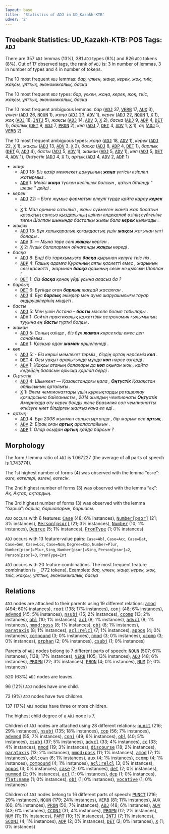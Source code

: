 ```yaml
---
layout: base
title:  'Statistics of ADJ in UD_Kazakh-KTB'
udver: '2'
---
```


## Treebank Statistics: UD_Kazakh-KTB: POS Tags: `ADJ`

There are 357 `ADJ` lemmas (13%), 381 `ADJ` types (8%) and 826 `ADJ` tokens (8%).
Out of 17 observed tags, the rank of `ADJ` is: 3 in number of lemmas, 3 in number of types and 4 in number of tokens.

The 10 most frequent `ADJ` lemmas: <em>бар, үлкен, жаңа, керек, жоқ, тиіс, жақсы, ұлттық, экономикалық, басқа</em>

The 10 most frequent `ADJ` types:  <em>бар, үлкен, жаңа, керек, жоқ, тиіс, жақсы, ұлттық, экономикалық, басқа</em>

The 10 most frequent ambiguous lemmas: <em>бар</em> (<tt><a href="kk_ktb-pos-ADJ.html">ADJ</a></tt> 37, <tt><a href="kk_ktb-pos-VERB.html">VERB</a></tt> 17, <tt><a href="kk_ktb-pos-AUX.html">AUX</a></tt> 3), <em>үлкен</em> (<tt><a href="kk_ktb-pos-ADJ.html">ADJ</a></tt> 26, <tt><a href="kk_ktb-pos-NOUN.html">NOUN</a></tt> 1), <em>жаңа</em> (<tt><a href="kk_ktb-pos-ADJ.html">ADJ</a></tt> 23, <tt><a href="kk_ktb-pos-ADV.html">ADV</a></tt> 1), <em>керек</em> (<tt><a href="kk_ktb-pos-ADJ.html">ADJ</a></tt> 22, <tt><a href="kk_ktb-pos-NOUN.html">NOUN</a></tt> 1, <tt><a href="kk_ktb-pos-X.html">X</a></tt> 1), <em>жоқ</em> (<tt><a href="kk_ktb-pos-ADJ.html">ADJ</a></tt> 18, <tt><a href="kk_ktb-pos-INTJ.html">INTJ</a></tt> 5), <em>жақсы</em> (<tt><a href="kk_ktb-pos-ADJ.html">ADJ</a></tt> 14, <tt><a href="kk_ktb-pos-ADV.html">ADV</a></tt> 3, <tt><a href="kk_ktb-pos-X.html">X</a></tt> 2), <em>басқа</em> (<tt><a href="kk_ktb-pos-ADJ.html">ADJ</a></tt> 9, <tt><a href="kk_ktb-pos-ADP.html">ADP</a></tt> 4, <tt><a href="kk_ktb-pos-DET.html">DET</a></tt> 1), <em>барлық</em> (<tt><a href="kk_ktb-pos-DET.html">DET</a></tt> 9, <tt><a href="kk_ktb-pos-ADJ.html">ADJ</a></tt> 7, <tt><a href="kk_ktb-pos-PRON.html">PRON</a></tt> 2), <em>көп</em> (<tt><a href="kk_ktb-pos-ADJ.html">ADJ</a></tt> 7, <tt><a href="kk_ktb-pos-DET.html">DET</a></tt> 4, <tt><a href="kk_ktb-pos-ADV.html">ADV</a></tt> 1, <tt><a href="kk_ktb-pos-X.html">X</a></tt> 1), <em>ақ</em> (<tt><a href="kk_ktb-pos-ADJ.html">ADJ</a></tt> 5, <tt><a href="kk_ktb-pos-VERB.html">VERB</a></tt> 2)

The 10 most frequent ambiguous types:  <em>жаңа</em> (<tt><a href="kk_ktb-pos-ADJ.html">ADJ</a></tt> 18, <tt><a href="kk_ktb-pos-ADV.html">ADV</a></tt> 1), <em>керек</em> (<tt><a href="kk_ktb-pos-ADJ.html">ADJ</a></tt> 22, <tt><a href="kk_ktb-pos-X.html">X</a></tt> 1), <em>жақсы</em> (<tt><a href="kk_ktb-pos-ADJ.html">ADJ</a></tt> 13, <tt><a href="kk_ktb-pos-ADV.html">ADV</a></tt> 3, <tt><a href="kk_ktb-pos-X.html">X</a></tt> 2), <em>басқа</em> (<tt><a href="kk_ktb-pos-ADJ.html">ADJ</a></tt> 8, <tt><a href="kk_ktb-pos-ADP.html">ADP</a></tt> 4, <tt><a href="kk_ktb-pos-DET.html">DET</a></tt> 1), <em>барлық</em> (<tt><a href="kk_ktb-pos-DET.html">DET</a></tt> 6, <tt><a href="kk_ktb-pos-ADJ.html">ADJ</a></tt> 4), <em>басты</em> (<tt><a href="kk_ktb-pos-ADJ.html">ADJ</a></tt> 5, <tt><a href="kk_ktb-pos-ADV.html">ADV</a></tt> 1), <em>жаман</em> (<tt><a href="kk_ktb-pos-ADJ.html">ADJ</a></tt> 5, <tt><a href="kk_ktb-pos-ADV.html">ADV</a></tt> 1), <em>көп</em> (<tt><a href="kk_ktb-pos-ADJ.html">ADJ</a></tt> 5, <tt><a href="kk_ktb-pos-DET.html">DET</a></tt> 4, <tt><a href="kk_ktb-pos-ADV.html">ADV</a></tt> 1), <em>Оңтүстік</em> (<tt><a href="kk_ktb-pos-ADJ.html">ADJ</a></tt> 4, <tt><a href="kk_ktb-pos-X.html">X</a></tt> 1), <em>артық</em> (<tt><a href="kk_ktb-pos-ADJ.html">ADJ</a></tt> 4, <tt><a href="kk_ktb-pos-ADV.html">ADV</a></tt> 2, <tt><a href="kk_ktb-pos-ADP.html">ADP</a></tt> 1)


* <em>жаңа</em>
  * <tt><a href="kk_ktb-pos-ADJ.html">ADJ</a></tt> 18: <em>Біз қазір мемлекет дамуының <b>жаңа</b> үлгісін әзірлеп жатырмыз .</em>
  * <tt><a href="kk_ktb-pos-ADV.html">ADV</a></tt> 1: <em>Мейлі <b>жаңа</b> түскен келіншек болсын , қатын біткенді " шеше " дейді .</em>
* <em>керек</em>
  * <tt><a href="kk_ktb-pos-ADJ.html">ADJ</a></tt> 22: <em>– Бізге жұмыс форматын елеулі түрде қайта қарау <b>керек</b> .</em>
  * <tt><a href="kk_ktb-pos-X.html">X</a></tt> 1: <em>Мал орнына сатылып , жаны сүймеген жанға жар болатын қазақтың сансыз қыздарының ішінен әлдеқалай өзінің сүйгеніне тиген Шолпан шынында бастапқы жылы бала <b>керек</b> қылмады .</em>
* <em>жақсы</em>
  * <tt><a href="kk_ktb-pos-ADJ.html">ADJ</a></tt> 13: <em>Бұл халықаралық қоғамдастық үшін <b>жақсы</b> жағынан үлгі болады .</em>
  * <tt><a href="kk_ktb-pos-ADV.html">ADV</a></tt> 3: <em>— Мына төре сені <b>жақсы</b> көрген .</em>
  * <tt><a href="kk_ktb-pos-X.html">X</a></tt> 2: <em>Күшік балалармен ойнағанды <b>жақсы</b> көреді .</em>
* <em>басқа</em>
  * <tt><a href="kk_ktb-pos-ADJ.html">ADJ</a></tt> 8: <em>Енді біз тарихымызға <b>басқа</b> қырынан келуге тиіс піз .</em>
  * <tt><a href="kk_ktb-pos-ADP.html">ADP</a></tt> 4: <em>Ғашық адамға Құранның аяты қасиетті емес , жарының сөзі қасиетті , жарынан <b>басқа</b> адамның сөзін не қылсын Шолпан !</em>
  * <tt><a href="kk_ktb-pos-DET.html">DET</a></tt> 1: <em>Сіз <b>басқа</b> қонақ үйді ұсына аласыз ба ?</em>
* <em>барлық</em>
  * <tt><a href="kk_ktb-pos-DET.html">DET</a></tt> 6: <em>Бүгінде оған <b>барлық</b> жағдай жасалған .</em>
  * <tt><a href="kk_ktb-pos-ADJ.html">ADJ</a></tt> 4: <em>Бұл <b>барлық</b> әкімдер мен ауыл шаруашылығы тауар өндірушілерінің міндеті .</em>
* <em>басты</em>
  * <tt><a href="kk_ktb-pos-ADJ.html">ADJ</a></tt> 5: <em>Мен үшін Астана – <b>басты</b> мәселе болып табылады .</em>
  * <tt><a href="kk_ktb-pos-ADV.html">ADV</a></tt> 1: <em>Сөйтіп практикалық қажеттілік астрономия ғылымының тууына ең <b>басты</b> түрткі болды .</em>
* <em>жаман</em>
  * <tt><a href="kk_ktb-pos-ADJ.html">ADJ</a></tt> 5: <em>Соның өзінде , біз бұл <b>жаман</b> көрсеткіш емес деп санаймыз .</em>
  * <tt><a href="kk_ktb-pos-ADV.html">ADV</a></tt> 1: <em>Қасқыр одан <b>жаман</b> өршеленеді .</em>
* <em>көп</em>
  * <tt><a href="kk_ktb-pos-ADJ.html">ADJ</a></tt> 5: <em>- Біз көрші мемлекет терміз , біздің ортақ нәрсеміз <b>көп</b> .</em>
  * <tt><a href="kk_ktb-pos-DET.html">DET</a></tt> 4: <em>Осы уақыт аралығында мұнда <b>көп</b> нәрсе өзгерді .</em>
  * <tt><a href="kk_ktb-pos-ADV.html">ADV</a></tt> 1: <em>Жақсы атаның балалары да <b>көп</b> оқыған жоқ , қайта кедейдің баласын орысқа қорлап берді .</em>
* <em>Оңтүстік</em>
  * <tt><a href="kk_ktb-pos-ADJ.html">ADJ</a></tt> 4: <em>Шымкент — Қазақстандағы қала , <b>Оңтүстік</b> Қазақстан облысының орталығы .</em>
  * <tt><a href="kk_ktb-pos-X.html">X</a></tt> 1: <em>Әлем чемпионаттары үшін құрлықтарды ротациялау қағидасына байланысты , 2014 жылдың чемпионаты <b>Оңтүстік</b> Америкада өту керек болды және Бразилия сол чемпионатты өткізуге ниет білдірген жалғыз ғана ел еді .</em>
* <em>артық</em>
  * <tt><a href="kk_ktb-pos-ADJ.html">ADJ</a></tt> 4: <em>Бұл 2008 жылмен салыстырғанда , бір жарым есе <b>артық</b> .</em>
  * <tt><a href="kk_ktb-pos-ADV.html">ADV</a></tt> 2: <em>Бірақ оған <b>артық</b> араласпаймын .</em>
  * <tt><a href="kk_ktb-pos-ADP.html">ADP</a></tt> 1: <em>Олар осыдан <b>артық</b> қайда барсын ?</em>

## Morphology

The form / lemma ratio of `ADJ` is 1.067227 (the average of all parts of speech is 1.743774).

The 1st highest number of forms (4) was observed with the lemma “өзге”: <em>өзге, өзгелері, өзгені, өзгесін</em>.

The 2nd highest number of forms (3) was observed with the lemma “ақ”: <em>Ақ, Ақтар, ақтардың</em>.

The 3rd highest number of forms (3) was observed with the lemma “барша”: <em>барша, баршаларын, баршасы</em>.

`ADJ` occurs with 6 features: <tt><a href="kk_ktb-feat-Case.html">Case</a></tt> (48; 6% instances), <tt><a href="kk_ktb-feat-Number-psor.html">Number[psor]</a></tt> (21; 3% instances), <tt><a href="kk_ktb-feat-Person-psor.html">Person[psor]</a></tt> (21; 3% instances), <tt><a href="kk_ktb-feat-Number.html">Number</a></tt> (10; 1% instances), <tt><a href="kk_ktb-feat-Degree.html">Degree</a></tt> (5; 1% instances), <tt><a href="kk_ktb-feat-PronType.html">PronType</a></tt> (1; 0% instances)

`ADJ` occurs with 13 feature-value pairs: `Case=Abl`, `Case=Acc`, `Case=Dat`, `Case=Gen`, `Case=Loc`, `Case=Nom`, `Degree=Cmp`, `Number=Plur`, `Number[psor]=Plur,Sing`, `Number[psor]=Sing`, `Person[psor]=2`, `Person[psor]=3`, `PronType=Int`

`ADJ` occurs with 20 feature combinations.
The most frequent feature combination is `_` (772 tokens).
Examples: <em>бар, үлкен, жаңа, керек, жоқ, тиіс, жақсы, ұлттық, экономикалық, басқа</em>


## Relations

`ADJ` nodes are attached to their parents using 19 different relations: <tt><a href="kk_ktb-dep-amod.html">amod</a></tt> (494; 60% instances), <tt><a href="kk_ktb-dep-root.html">root</a></tt> (138; 17% instances), <tt><a href="kk_ktb-dep-conj.html">conj</a></tt> (48; 6% instances), <tt><a href="kk_ktb-dep-advmod.html">advmod</a></tt> (45; 5% instances), <tt><a href="kk_ktb-dep-nsubj.html">nsubj</a></tt> (15; 2% instances), <tt><a href="kk_ktb-dep-ccomp.html">ccomp</a></tt> (13; 2% instances), <tt><a href="kk_ktb-dep-obl.html">obl</a></tt> (10; 1% instances), <tt><a href="kk_ktb-dep-acl.html">acl</a></tt> (8; 1% instances), <tt><a href="kk_ktb-dep-advcl.html">advcl</a></tt> (8; 1% instances), <tt><a href="kk_ktb-dep-nmod-poss.html">nmod:poss</a></tt> (8; 1% instances), <tt><a href="kk_ktb-dep-obj.html">obj</a></tt> (8; 1% instances), <tt><a href="kk_ktb-dep-parataxis.html">parataxis</a></tt> (8; 1% instances), <tt><a href="kk_ktb-dep-acl-relcl.html">acl:relcl</a></tt> (7; 1% instances), <tt><a href="kk_ktb-dep-appos.html">appos</a></tt> (4; 0% instances), <tt><a href="kk_ktb-dep-compound.html">compound</a></tt> (3; 0% instances), <tt><a href="kk_ktb-dep-nmod.html">nmod</a></tt> (3; 0% instances), <tt><a href="kk_ktb-dep-xcomp.html">xcomp</a></tt> (3; 0% instances), <tt><a href="kk_ktb-dep-orphan.html">orphan</a></tt> (2; 0% instances), <tt><a href="kk_ktb-dep-csubj.html">csubj</a></tt> (1; 0% instances)

Parents of `ADJ` nodes belong to 7 different parts of speech: <tt><a href="kk_ktb-pos-NOUN.html">NOUN</a></tt> (507; 61% instances),  (138; 17% instances), <tt><a href="kk_ktb-pos-VERB.html">VERB</a></tt> (105; 13% instances), <tt><a href="kk_ktb-pos-ADJ.html">ADJ</a></tt> (48; 6% instances), <tt><a href="kk_ktb-pos-PROPN.html">PROPN</a></tt> (22; 3% instances), <tt><a href="kk_ktb-pos-PRON.html">PRON</a></tt> (4; 0% instances), <tt><a href="kk_ktb-pos-NUM.html">NUM</a></tt> (2; 0% instances)

520 (63%) `ADJ` nodes are leaves.

96 (12%) `ADJ` nodes have one child.

73 (9%) `ADJ` nodes have two children.

137 (17%) `ADJ` nodes have three or more children.

The highest child degree of a `ADJ` node is 7.

Children of `ADJ` nodes are attached using 28 different relations: <tt><a href="kk_ktb-dep-punct.html">punct</a></tt> (216; 29% instances), <tt><a href="kk_ktb-dep-nsubj.html">nsubj</a></tt> (135; 18% instances), <tt><a href="kk_ktb-dep-cop.html">cop</a></tt> (56; 7% instances), <tt><a href="kk_ktb-dep-advmod.html">advmod</a></tt> (55; 7% instances), <tt><a href="kk_ktb-dep-conj.html">conj</a></tt> (49; 6% instances), <tt><a href="kk_ktb-dep-obl.html">obl</a></tt> (40; 5% instances), <tt><a href="kk_ktb-dep-csubj.html">csubj</a></tt> (37; 5% instances), <tt><a href="kk_ktb-dep-advcl.html">advcl</a></tt> (33; 4% instances), <tt><a href="kk_ktb-dep-cc.html">cc</a></tt> (33; 4% instances), <tt><a href="kk_ktb-dep-nmod.html">nmod</a></tt> (19; 3% instances), <tt><a href="kk_ktb-dep-discourse.html">discourse</a></tt> (18; 2% instances), <tt><a href="kk_ktb-dep-parataxis.html">parataxis</a></tt> (13; 2% instances), <tt><a href="kk_ktb-dep-nmod-poss.html">nmod:poss</a></tt> (11; 1% instances), <tt><a href="kk_ktb-dep-amod.html">amod</a></tt> (7; 1% instances), <tt><a href="kk_ktb-dep-obl-own.html">obl:own</a></tt> (6; 1% instances), <tt><a href="kk_ktb-dep-aux.html">aux</a></tt> (4; 1% instances), <tt><a href="kk_ktb-dep-ccomp.html">ccomp</a></tt> (4; 1% instances), <tt><a href="kk_ktb-dep-compound.html">compound</a></tt> (4; 1% instances), <tt><a href="kk_ktb-dep-acl-relcl.html">acl:relcl</a></tt> (3; 0% instances), <tt><a href="kk_ktb-dep-appos.html">appos</a></tt> (3; 0% instances), <tt><a href="kk_ktb-dep-case.html">case</a></tt> (2; 0% instances), <tt><a href="kk_ktb-dep-det.html">det</a></tt> (2; 0% instances), <tt><a href="kk_ktb-dep-nummod.html">nummod</a></tt> (2; 0% instances), <tt><a href="kk_ktb-dep-acl.html">acl</a></tt> (1; 0% instances), <tt><a href="kk_ktb-dep-dep.html">dep</a></tt> (1; 0% instances), <tt><a href="kk_ktb-dep-flat-name.html">flat:name</a></tt> (1; 0% instances), <tt><a href="kk_ktb-dep-obj.html">obj</a></tt> (1; 0% instances), <tt><a href="kk_ktb-dep-vocative.html">vocative</a></tt> (1; 0% instances)

Children of `ADJ` nodes belong to 16 different parts of speech: <tt><a href="kk_ktb-pos-PUNCT.html">PUNCT</a></tt> (216; 29% instances), <tt><a href="kk_ktb-pos-NOUN.html">NOUN</a></tt> (179; 24% instances), <tt><a href="kk_ktb-pos-VERB.html">VERB</a></tt> (81; 11% instances), <tt><a href="kk_ktb-pos-AUX.html">AUX</a></tt> (60; 8% instances), <tt><a href="kk_ktb-pos-PRON.html">PRON</a></tt> (50; 7% instances), <tt><a href="kk_ktb-pos-ADJ.html">ADJ</a></tt> (48; 6% instances), <tt><a href="kk_ktb-pos-ADV.html">ADV</a></tt> (43; 6% instances), <tt><a href="kk_ktb-pos-CCONJ.html">CCONJ</a></tt> (31; 4% instances), <tt><a href="kk_ktb-pos-PROPN.html">PROPN</a></tt> (12; 2% instances), <tt><a href="kk_ktb-pos-NUM.html">NUM</a></tt> (11; 1% instances), <tt><a href="kk_ktb-pos-PART.html">PART</a></tt> (10; 1% instances), <tt><a href="kk_ktb-pos-INTJ.html">INTJ</a></tt> (7; 1% instances), <tt><a href="kk_ktb-pos-SCONJ.html">SCONJ</a></tt> (4; 1% instances), <tt><a href="kk_ktb-pos-ADP.html">ADP</a></tt> (2; 0% instances), <tt><a href="kk_ktb-pos-DET.html">DET</a></tt> (2; 0% instances), <tt><a href="kk_ktb-pos-X.html">X</a></tt> (1; 0% instances)

